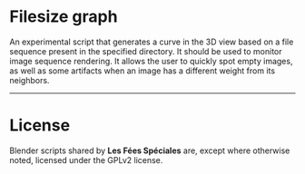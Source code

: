 # Filesize graph
An experimental script that generates a curve in the 3D view based on a file sequence present in the specified directory. It should be used to monitor image sequence rendering. It allows the user to quickly spot empty images, as well as some artifacts when an image has a different weight from its neighbors.

-----

# License

Blender scripts shared by **Les Fées Spéciales** are, except where otherwise noted, licensed under the GPLv2 license.
